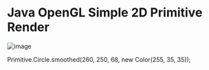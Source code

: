 # Java OpenGL Simple 2D Primitive Render
 
![image](https://user-images.githubusercontent.com/105721105/195793898-48624e48-3d07-4dcd-8427-c3fbe35d13e2.png)

Primitive.Circle.smoothed(260, 250, 68, new Color(255, 35, 35));
